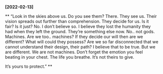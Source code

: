 **[2022-02-13]**

**
“Look in the skies above us. Do you see them? There. They see us. Their vision spreads out further than comprehension. They decide for us. Is it fair? Is it just? No. I don’t believe so. I believe they lost the humanity they had when they left the ground. They’re something else now. No.. not gods. Machines. Are we too.. machines? If they decide our will then are we different? What will could they possess? Are we so far disconnected that we cannot understand their design, their path? I believe that to be true. But we are different. We are not machines. Don’t forget the emotion you feel beating in your chest. The life you breathe. It’s not theirs to give. 

It’s yours to protect.”
**